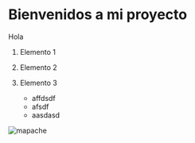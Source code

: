 # Bienvenidos a mi proyecto
Hola 
1. Elemento 1
2. Elemento 2
3. Elemento 3

    * affdsdf
    * afsdf
    * aasdasd

![mapache](https://www.publico.es/uploads/2019/02/12/5c6306414e254.jpg)